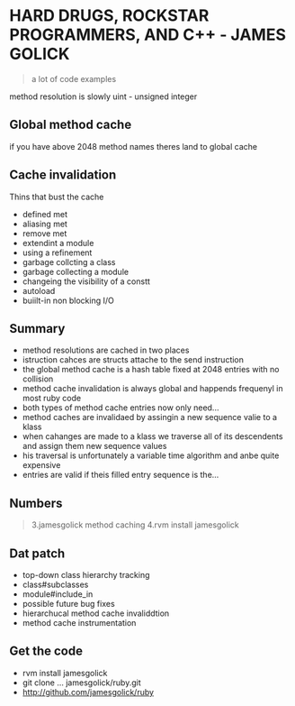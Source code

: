HARD DRUGS, ROCKSTAR PROGRAMMERS, AND C++ - JAMES GOLICK
========================================================

> a lot of code examples

method resolution is slowly
uint - unsigned integer

Global method cache
-------------------

if you have above 2048 method names theres land to global cache

Cache invalidation
------------------

Thins that bust the cache
- defined met
- aliasing met
- remove met
- extendint a module
- using a refinement
- garbage collcting a class
- garbage collecting a module
- changeing the visibility of a constt
- autoload
- buiilt-in non blocking I/O

Summary
-------

- method resolutions are cached in two places
- istruction cahces are structs attache to the send instruction
- the global method cache is a hash table fixed at 2048 entries with no
collision
- method cache invalidation is always global and happends frequenyl in
most ruby code
- both types of method cache entries now only need...
- method caches are invalidaed by assingin a new sequence valie to a
klass
- when cahanges are made to a klass we traverse all of its descendents
and assign them new sequence values
- his traversal is unfortunately a variable time algorithm and anbe
quite expensive
- entries are valid if theis filled entry sequence is the...

Numbers
-------

> 3.jamesgolick method caching
> 4.rvm install jamesgolick

Dat patch
---------

- top-down class hierarchy tracking
- class#subclasses 
- module#include_in
- possible future bug fixes
- hierarchucal method cache invaliddtion
- method cache instrumentation

Get the code
------------

- rvm install jamesgolick
- git clone ... jamesgolick/ruby.git
- http://github.com/jamesgolick/ruby

